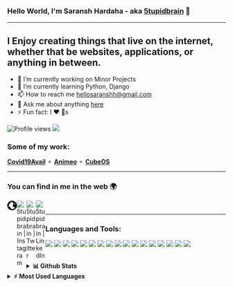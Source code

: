 ### Hello World, I'm Saransh Hardaha - aka [5tupidbrain][website] 👋
---

<!---
<p align="center">
  <img src="https://github.com/5tupidbrain/5tupidbrain/blob/main/GithubBanner.png" width="100%" title="Intro Card" alt="Intro Card">
</p>
-->

## I Enjoy creating things that live on the internet, whether that be websites, applications, or anything in between.

- 🔭 I’m currently working on Minor Projects
- 🌱 I’m currently learning Python, Django
- 📫 How to reach me hellosaranshh@gmail.com
- 💬 Ask me about anything [here]
- ⚡ Fun fact: I ❤️ 🐶s

![Profile views](https://gpvc.arturio.dev/5tupidbrain)  <img src="https://img.shields.io/github/followers/5tupidbrain?label=Follow" style=" float:left, margin-right:10px" />

### Some of my **work**:
 [**Covid19Avail**](https://coavail.vercel.app/)
 ⚬
 [**Animeo**](https://animeo.vercel.app/)
 ⚬
 [**CubeOS**](https://cubeos.vercel.app/)
 
<hr>

### You can find in me in the web 🌍
[<img align="left" alt="5tupidbrain | Website" width="22px" src="https://raw.githubusercontent.com/iconic/open-iconic/master/svg/globe.svg" />][website]
[<img align="left" alt="5tupidbrain | Instagram" width="22px" src="https://cdn.jsdelivr.net/npm/simple-icons@v3/icons/instagram.svg" />][instagram]
[<img align="left" alt="5tupidbrain | Twitter" width="22px" src="https://cdn.jsdelivr.net/npm/simple-icons@v3/icons/twitter.svg" />][twitter]
[<img align="left" alt="5tupidbrain | LinkedIn" width="22px" src="https://cdn.jsdelivr.net/npm/simple-icons@v3/icons/linkedin.svg" />][linkedin]
<br/>
<hr>

### Languages and Tools:

<img src = "https://img.shields.io/badge/-HTML5-E34F26?style=flat&logo=html5&logoColor=white"> <img src = "https://img.shields.io/badge/-CSS3-1572B6?style=flat&logo=css3&logoColor=white">
<img src="https://img.shields.io/badge/-Bootstrap-563D7C?style=flat&logo=bootstrap&logoColor=white">
<img src="https://img.shields.io/badge/-JavaScript-eed718?style=flat&logo=javascript&logoColor=ffffff">
<img src="https://img.shields.io/badge/-Sass-cc6699?style=flat&logo=sass&logoColor=ffffff">
<img src="https://img.shields.io/badge/-React-000000?style=flat&logo=react&logoColor=00c8ff">
<img src="https://img.shields.io/badge/-MongoDB-4DB33D?style=flat&logo=mongodb&logoColor=FFFFFF">
<img src="https://img.shields.io/badge/-MySQL-F29111?style=flat&logo=mysql&logoColor=FFFFFF">
<img src="https://img.shields.io/badge/-Express.js-787878?style=flat">
<img src="https://img.shields.io/badge/-Node.js-3C873A?style=flat&logo=Node.js&logoColor=white">
<img src="https://img.shields.io/badge/-Firebase-FFA611?style=flat&logo=firebase&logoColor=FFFFFF">
<img src="http://img.shields.io/badge/-Git-F1502F?style=flat&logo=git&logoColor=FFFFFF">
<img src="http://img.shields.io/badge/-Github-000000?style=flat&logo=github&logoColor=FFFFFF">
<img src="http://img.shields.io/badge/-VS%20Code-007ACC?style=flat&logo=visual%20studio%20code&logoColor=white">
<img src="http://img.shields.io/badge/-Heroku-430098?style=flat&logo=heroku&logoColor=white">
<img src="http://img.shields.io/badge/-Vercel-black?style=flat&logo=vercel&logoColor=white">
<img src="https://img.shields.io/badge/-Python-black?style=flat&logo=python&logoColor=white"> 
<br />
<br />

<details>
  <summary><b>📊 Github Stats</b></summary>
  <p align="center">   
  <img align="left" alt="5tupidbrain's GitHub Stats" src="https://github-readme-stats.vercel.app/api?username=5tupidbrain" />
</details>

<details>
  <summary><b>⚡ Most Used Languages</b></summary>
  <p align="center">   
  <img align="left" alt="5tupidBrain's Top Languages" src="https://github-readme-stats.vercel.app/api/top-langs/?username=5tupidbrain">
</details>

[website]: https://5tupidbrain.now.sh
[here]:https://instagram.com/5tupidbrain
[twitter]: https://twitter.com/5tupidbrain
[youtube]: https://youtube.com/5tupidbrain
[instagram]: https://instagram.com/5tupidbrain
[linkedin]: https://linkedin.com/in/5tupidbrain
